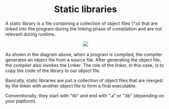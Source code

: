 <h1 align="center"> Static libraries </h1>

A static library is a file containing a collection of object files (*.o) that are linked into the program during the linking phase of compilation and are not relevant during runtime.
<br>
<div align="center">

<img src="https://res.cloudinary.com/practicaldev/image/fetch/s--m6UdcE24--/c_limit%2Cf_auto%2Cfl_progressive%2Cq_auto%2Cw_880/https://dev-to-uploads.s3.amazonaws.com/i/l38vk6qbwisj20wzcbjz.PNG" />
</div>
<br>
As shown in the diagram above, when a program is compiled, the compiler generates an object file from a source file. After generating the object file, the compiler also invokes the Linker. The role of the linker, in this case, is to copy the code of the library to our object file.

Basically, static libraries are just a collection of object files that are merged by the linker with another object file to form a final executable.

Conventionally, they start with “lib” and end with “.a” or “.lib” (depending on your platform).
